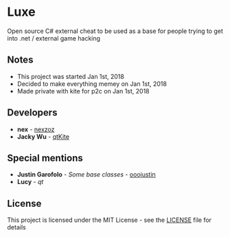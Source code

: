 # Luxe

Open source C# external cheat to be used as a base for people trying to get into .net / external game hacking

## Notes

* This project was started Jan 1st, 2018
* Decided to make everything memey on Jan 1st, 2018
* Made private with kite for p2c on Jan 1st, 2018

## Developers

* **nex** - [nexzoz](https://github.com/nexzoz)
* **Jacky Wu** - [qtKite](https://github.com/qtKite)

## Special mentions

* **Justin Garofolo** - *Some base classes* - [ooojustin](https://github.com/ooojustin)
* **Lucy** - *qt*

## License

This project is licensed under the MIT License - see the [LICENSE](LICENSE.md) file for details
